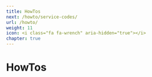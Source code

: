```yaml
---
title: HowTos
next: /howto/service-codes/
url: /howto/
weight: 11
icon: <i class="fa fa-wrench" aria-hidden="true"></i>
chapter: true
---
```


# HowTos

